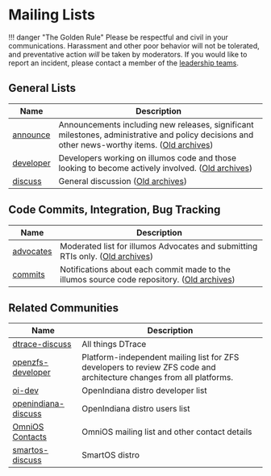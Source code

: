 # Mailing Lists

!!! danger "The Golden Rule"
    Please be respectful and civil in your communications.  Harassment and
    other poor behavior will not be tolerated, and preventative action _will_
    be taken by moderators.  If you would like to report an incident, please
    contact a member of the [leadership teams](../about/leadership.md).

## General Lists

| Name | Description |
|------|-------------|
| [announce](https://illumos.topicbox.com/groups/announce) | Announcements including new releases, significant milestones, administrative and policy decisions and other news-worthy items. ([Old archives](http://lists.illumos.org/pipermail/announce)) |
| [developer](https://illumos.topicbox.com/groups/developer) | Developers working on illumos code and those looking to become actively involved. ([Old archives](http://lists.illumos.org/pipermail/developer)) |
| [discuss](https://illumos.topicbox.com/groups/discuss) | General discussion ([Old archives](http://lists.illumos.org/pipermail/discuss)) |

## Code Commits, Integration, Bug Tracking

| Name | Description |
|------|-------------|
| [advocates](https://illumos.topicbox.com/groups/advocates) | Moderated list for illumos Advocates and submitting RTIs only. ([Old archives](http://lists.illumos.org/pipermail/advocates/)) |
| [commits](https://illumos.topicbox.com/groups/illumos-commits) | Notifications about each commit made to the illumos source code repository. ([Old archives](http://lists.illumos.org/pipermail/illumos-commits))

## Related Communities

| Name | Description |
|------|-------------|
| [dtrace-discuss](http://dtrace.org/blogs/mailing-list/) | All things DTrace |
| [openzfs-developer](https://openzfs.topicbox.com/groups/developer/discussions) | Platform-independent mailing list for ZFS developers to review ZFS code and architecture changes from all platforms. |
| [oi-dev](http://openindiana.org/mailman/listinfo/oi-dev) | OpenIndiana distro developer list |
| [openindiana-discuss](http://openindiana.org/mailman/listinfo/openindiana-discuss) | OpenIndiana distro users list |
| [OmniOS Contacts](https://omniosce.org/about/contact) | OmniOS mailing list and other contact details |
| [smartos-discuss](http://smartos.org/smartos-mailing-list/) | SmartOS distro |

